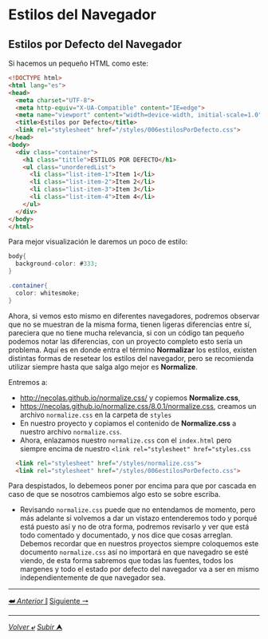 # Estilos del Navegador

## Estilos por Defecto del Navegador

Si hacemos un pequeño HTML como este:

```html
<!DOCTYPE html>
<html lang="es">
<head>
  <meta charset="UTF-8">
  <meta http-equiv="X-UA-Compatible" content="IE=edge">
  <meta name="viewport" content="width=device-width, initial-scale=1.0">
  <title>Estilos por Defecto</title>
  <link rel="stylesheet" href="/styles/006estilosPorDefecto.css">
</head>
<body>
  <div class="container">
    <h1 class="tittle">ESTILOS POR DEFECTO</h1>
    <ul class="unorderedList">
      <li class="list-item-1">Item 1</li>
      <li class="list-item-2">Item 2</li>
      <li class="list-item-3">Item 3</li>
      <li class="list-item-4">Item 4</li>
    </ul>
  </div>
</body>
</html>
```
Para mejor visualización le daremos un poco de estilo:

```CS
body{
  background-color: #333;
}

.container{
  color: whitesmoke;
}
```
Ahora, si vemos esto mismo en diferentes navegadores, podremos observar que no se muestran de la misma forma, tienen ligeras diferencias entre sí, pareciera que no tiene mucha relevancia, si con un código tan pequeño podemos notar las diferencias, con un proyecto completo esto sería un problema. Aquí es en donde entra el término **Normalizar** los estilos, existen distintas formas de resetear los estilos del navegador, pero se recomienda utilizar siempre hasta que salga algo mejor es **Normalize**. 

Entremos a: 
* http://necolas.github.io/normalize.css/ y copiemos **Normalize.css**, 
* https://necolas.github.io/normalize.css/8.0.1/normalize.css, creamos un archivo `normalize.css` en la carpeta de `styles` 
* En nuestro proyecto y copiamos el contenido de **Normalize.css** a nuestro archivo `normalize.css`.
* Ahora, enlazamos nuestro `normalize.css` con el ``index.html`` pero siempre encima de nuestro `<link rel="stylesheet" href="styles.css`

```html
  <link rel="stylesheet" href="/styles/normalize.css">
  <link rel="stylesheet" href="/styles/006estilosPorDefecto.css">
```
Para despistados, lo debemeos poner por encima para que por cascada en caso de que se nosotros cambiemos algo esto se sobre escriba.

* Revisando `normalize.css` puede que no entendamos de momento, pero más adelante si volvemos a dar un vistazo entenderemos todo y porqué está puesto así y no de otra forma, podremos revisarlo y ver que está todo comentado y documentado, y nos dice que cosas arreglan. Debemos recordar que en nuestros proyectos siempre coloquemos este documento `normalize.css` así no importará en que navegadro se esté viendo, de esta forma sabremos que todas las fuentes, todos los margenes y todo el estado por defecto del navegador va a ser en mismo independientemente de que navegador sea.

---

[**&#11176;** *Anterior* &#11007;](/teoria/teoriaBasica/005_herenciaEnCSS.md "Herencia") 
[Siguiente **&#129042;**](/teoria/teoriaBasica/007_prefijosPropietarios.md "Prefijos Propietarios")

---

[*Volver* **&ldca;**](/teoria/teoriaBasica/README.md "Menu principal") 
[*Subir* **&#11165;**](# "Ir al título")